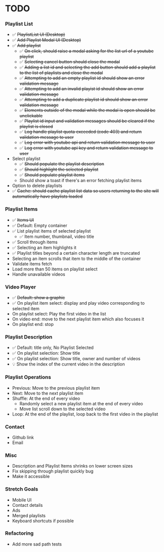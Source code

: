 # TODO

### Playlist List

- :white_check_mark: ~~PlaylistList UI (Desktop)~~
- :white_check_mark: ~~Add Playlist Modal UI (Desktop)~~
- :white_check_mark: ~~Add playlist~~
  - :white_check_mark: ~~On click, should raise a modal asking for the list url of a youtube playlist~~
  - :white_check_mark: ~~Selecting cancel button should close the modal~~
  - :white_check_mark: ~~Adding a list id and selecting the add button should add a playlist to the list of playlists and close the modal~~
  - :white_check_mark: ~~Attempting to add an empty playlist id should show an error validation message~~
  - :white_check_mark: ~~Attempting to add an invalid playist id should show an error validation message~~
  - :white_check_mark: ~~Attempting to add a duplicate playlist id should show an error validation message~~
  - :white_check_mark: ~~Elements outside of the modal while the modal is open should be unclickable~~
  - :white_check_mark: ~~Playlist id input and validation messages should be cleared if the playlist is closed~~
  - :white_check_mark: ~~Log handle playlist quota exceeded (code 403) and return validation message to user~~
  - :white_check_mark: ~~Log error with youtube api and return validation message to user~~
  - :white_check_mark: ~~Log error with youtube api key and return validation message to user~~
- Select playlist
  - :white_check_mark: ~~Should populate the playlist description~~
  - :white_check_mark: ~~Should highlight the selected playlist~~
  - :white_check_mark: ~~Should populate playlist items~~
  - Should show a toast if there's an error fetching playlist items
- Option to delete playlists
- :white_check_mark: ~~Cache: should cache playlist list data so users returning to the site will automatically have playlists loaded~~

### Playlist Items

- :white_check_mark: ~~Items UI~~
- :white_check_mark: Default: Empty container
- :white_check_mark: List playlist items of selected playlist
  - :white_check_mark: Item number, thumbnail, video title
- :white_check_mark: Scroll through items
- :white_check_mark: Selecting an item highlights it
- :white_check_mark: Playlist titles beyond a certain character length are truncated
- Selecting an item scrolls that item to the middle of the container
- Validate items fetch
- Load more than 50 items on playlist select
- Handle unavailable videos

### Video Player

- :white_check_mark: ~~Default: show a graphic~~
- :white_check_mark: On playlist item select: display and play video corresponding to selected item
- On playlist select: Play the first video in the list
- On video end: move to the next playlist item which also focuses it
- On playlist end: stop

### Playlist Description

- :white_check_mark: Default: title only, No Playlist Selected
- :white_check_mark: On playlist selection: Show title
- :white_check_mark: On playlist selection: Show title, owner and number of videos
- :bulb: Show the index of the current video in the description

### Playlist Operations

- Previous: Move to the previous playlist item
- Next: Move to the next playlist item
- Shuffle: At the end of every video
  - Randomly select a new playlist item at the end of every video
  - Move list scroll down to the selected video
- Loop: At the end of the playlist, loop back to the first video in the playlist

### Contact

- Github link
- Email

### Misc

- Description and Playlist Items shrinks on lower screen sizes
- Fix skipping through playlist quickly bug
- Make it accessible

### Stretch Goals

- Mobile UI
- Contact details
- Ads
- Merged playlists
- Keyboard shortcuts if possible

### Refactoring

- Add more sad path tests
